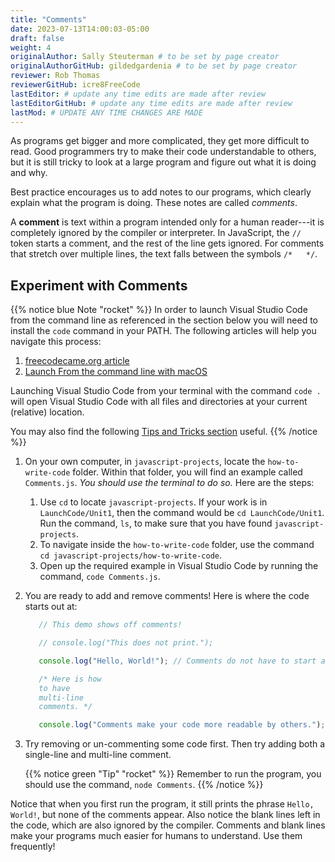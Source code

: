 ```yaml
---
title: "Comments"
date: 2023-07-13T14:00:03-05:00
draft: false
weight: 4
originalAuthor: Sally Steuterman # to be set by page creator
originalAuthorGitHub: gildedgardenia # to be set by page creator
reviewer: Rob Thomas
reviewerGitHub: icre8FreeCode
lastEditor: # update any time edits are made after review
lastEditorGitHub: # update any time edits are made after review
lastMod: # UPDATE ANY TIME CHANGES ARE MADE
---
```


As programs get bigger and more complicated, they get more difficult to read.
Good programmers try to make their code understandable to others, but it is
still tricky to look at a large program and figure out what it is doing and
why.

Best practice encourages us to add notes to our programs, which clearly
explain what the program is doing. These notes are called *comments*.

A **comment** is text within a program intended only for a human reader---it is
completely ignored by the compiler or interpreter. In JavaScript, the `//`
token starts a comment, and the rest of the line gets ignored. For comments
that stretch over multiple lines, the text falls between the symbols
`/*   */`.

## Experiment with Comments

{{% notice blue Note "rocket" %}}
In order to launch Visual Studio Code from the command line as referenced in the section below you will need to install the `code` command in your PATH. The following articles will help you navigate this process:

1. [freecodecame.org article](https://www.freecodecamp.org/news/how-to-open-visual-studio-code-from-your-terminal/)
1. [Launch From the command line with macOS](https://code.visualstudio.com/docs/setup/mac#_launching-from-the-command-line)

Launching Visual Studio Code from your terminal with the command `code .` will open Visual Studio Code with all files and directories at your current (relative) location.

You may also find the following [Tips and Tricks section](https://code.visualstudio.com/docs/getstarted/tips-and-tricks) useful.
{{% /notice %}}

1. On your own computer, in `javascript-projects`, locate the `how-to-write-code` folder. Within that folder, you will find an example called `Comments.js`. *You should use the terminal to do so.* Here are the steps:
   1. Use `cd` to locate `javascript-projects`. If your work is in `LaunchCode/Unit1`, then the command would be `cd LaunchCode/Unit1`. Run the command, `ls`, to make sure that you have found `javascript-projects`.
   1. To navigate inside the `how-to-write-code` folder, use the command `cd javascript-projects/how-to-write-code`.
   1. Open up the required example in Visual Studio Code by running the command, `code Comments.js`.
1. You are ready to add and remove comments! Here is where the code starts out at:

   ```js {linenos=table}
      // This demo shows off comments!

      // console.log("This does not print.");

      console.log("Hello, World!"); // Comments do not have to start at the beginning of a line.

      /* Here is how
      to have
      multi-line
      comments. */

      console.log("Comments make your code more readable by others.");
   ```

1. Try removing or un-commenting some code first. Then try adding both a single-line and multi-line comment. 

   {{% notice green "Tip" "rocket" %}}
   Remember to run the program, you should use the command, `node Comments`.
   {{% /notice %}}

Notice that when you first run the program, it still prints the phrase `Hello,
World!`, but none of the comments appear. Also notice the blank lines left in
the code, which are also ignored by the compiler. Comments and blank lines make
your programs much easier for humans to understand. Use them frequently!